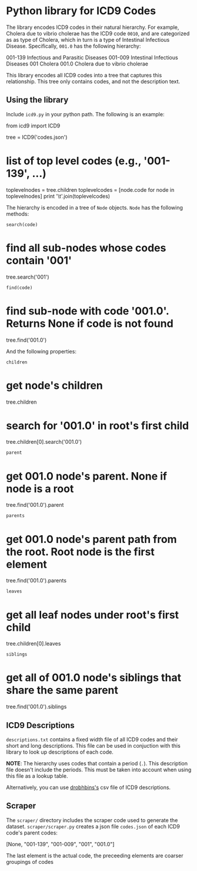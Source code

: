 # Python library for ICD9 Codes

The library encodes ICD9 codes in their natural hierarchy.  For example,
Cholera due to vibrio cholerae has the ICD9 code `0010`, and are categorized as
as type of Cholera, which in turn is a type of Intestinal Infectious Disease.
Specifically, `001.0` has the following hierarchy:

  001-139     Infectious and Parasitic Diseases
    001-009   Intestinal Infectious Diseases
      001     Cholera
        001.0 Cholera due to vibrio cholerae

This library encodes all ICD9 codes into a tree that captures this
relationship.  This tree only contains codes, and not the description text.


## Using the library

Include `icd9.py` in your python path.  The following is an example:

  from icd9 import ICD9

  tree = ICD9('codes.json')

  # list of top level codes (e.g., '001-139', ...)
  toplevelnodes = tree.children
  toplevelcodes = [node.code for node in toplevelnodes]
  print '\t'.join(toplevelcodes)


The hierarchy is encoded in a tree of `Node` objects.  `Node` has the following methods:

`search(code)`

  # find all sub-nodes whose codes contain '001'
  tree.search('001')

`find(code)`

  # find sub-node with code '001.0'. Returns None if code is not found
  tree.find('001.0')

And the following properties:

`children`

  # get node's children
  tree.children

  # search for '001.0' in root's first child
  tree.children[0].search('001.0')

`parent`

  # get 001.0 node's parent.  None if node is a root
  tree.find('001.0').parent

`parents`

  # get 001.0 node's parent path from the root.  Root node is the first element
  tree.find('001.0').parents

`leaves`

  # get all leaf nodes under root's first child
  tree.children[0].leaves

`siblings`

  # get all of 001.0 node's siblings that share the same parent
  tree.find('001.0').siblings


## ICD9 Descriptions

`descriptions.txt` contains a fixed width file of all ICD9 codes and their short and long descriptions.
This file can be used in conjuction with this library to look up descriptions of each code.

**NOTE**: The hierarchy uses codes that contain a period (`.`).  This
description file doesn't include the periods.  This must be taken into account
when using this file as a lookup table.

Alternatively, you can use
[drobhbins's](https://raw.github.com/drobbins/ICD9/master/output/output.txt)
csv file of ICD9 descriptions.

## Scraper

The `scraper/` directory includes the scraper code used to generate the
dataset.  `scraper/scraper.py` creates a json file `codes.json` of each ICD9 code's parent codes:

  [None, "001-139", "001-009", "001", "001.0"]

The last element is the actual code, the preceeding elements are coarser groupings of codes


